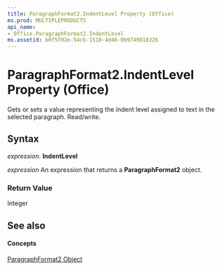 ```yaml
---
title: ParagraphFormat2.IndentLevel Property (Office)
ms.prod: MULTIPLEPRODUCTS
api_name:
- Office.ParagraphFormat2.IndentLevel
ms.assetid: b0f5f02e-54cb-1518-4d46-0b9740010226
---
```



# ParagraphFormat2.IndentLevel Property (Office)

Gets or sets a value representing the indent level assigned to text in the selected paragraph. Read/write.


## Syntax

 _expression_. **IndentLevel**

 _expression_ An expression that returns a **ParagraphFormat2** object.


### Return Value

Integer


## See also


#### Concepts


[ParagraphFormat2 Object](paragraphformat2-object-office.md)

